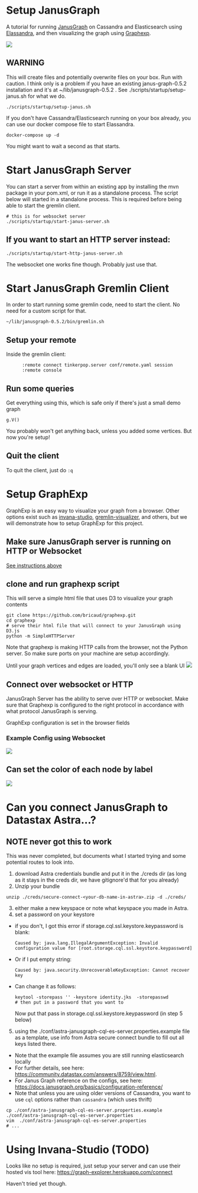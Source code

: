 # Setup JanusGraph
A tutorial for running [JanusGraph](https://janusgraph.org/) on Cassandra and Elasticsearch using [Elassandra](https://www.elassandra.io/), and then visualizing the graph using [Graphexp](https://github.com/bricaud/graphexp).

![](https://github.com/RyanQuey/janus-graph-tutorial/raw/main/images/search-results-default-view.png)

## WARNING
This will create files and potentially overwrite files on your box. Run with caution.
I think only is a problem if you have an existing janus-graph-0.5.2 installation and it's at ~/lib/janusgraph-0.5.2 . See ./scripts/startup/setup-janus.sh for what we do.

```
./scripts/startup/setup-janus.sh
```

If you don't have Cassandra/Elasticsearch running on your box already, you can use our docker compose file to start Elassandra.

```
docker-compose up -d
```
You might want to wait a second as that starts.


# Start JanusGraph Server
You can start a server from within an existing app by installing the mvn package in your pom.xml, or run it as a standalone process. The script below will started in a standalone process. This is required before being able to start the gremlin client.

```
# this is for websocket server
./scripts/startup/start-janus-server.sh
```

## If you want to start an HTTP server instead:
```
./scripts/startup/start-http-janus-server.sh
```
The websocket one works fine though. Probably just use that.

# Start JanusGraph Gremlin Client
In order to start running some gremlin code, need to start the client. No need for a custom script for that.
```
~/lib/janusgraph-0.5.2/bin/gremlin.sh
```

## Setup your remote
Inside the gremlin client:
```
      :remote connect tinkerpop.server conf/remote.yaml session
      :remote console
```

## Run some queries

Get everything using this, which is safe only if there's just a small demo graph
```
g.V()
```

You probably won't get anything back, unless you added some vertices. But now you're setup!

## Quit the client
To quit the client, just do `:q`

# Setup GraphExp
GraphExp is an easy way to visualize your graph from a browser. Other options exist such as [invana-studio](https://github.com/invanalabs/invana-studio), [gremlin-visualizer](https://github.com/prabushitha/gremlin-visualizer), and others, but we will demonstrate how to setup GraphExp for this project.

## Make sure JanusGraph server is running on HTTP or Websocket
[See instructions above](https://github.com/RyanQuey/janus-graph-tutorial#start-janus-graph-server)

## clone and run graphexp script
This will serve a simple html file that uses D3 to visualize your graph contents

```
git clone https://github.com/bricaud/graphexp.git
cd graphexp
# serve their html file that will connect to your JanusGraph using D3.js
python -m SimpleHTTPServer
```
Note that graphexp is making HTTP calls from the browser, not the Python server. So make sure ports on your machine are setup accordingly.

Until your graph vertices and edges are loaded, you'll only see a blank UI
![](https://github.com/RyanQuey/janus-graph-tutorial/raw/main/images/graphexp-setup.png)


## Connect over websocket or HTTP
JanusGraph Server has the ability to serve over HTTP or websocket. Make sure that Graphexp is configured to the right protocol in accordance with what protocol JanusGraph is serving. 

GraphExp configuration is set in the browser fields

### Example Config using Websocket
![](https://github.com/RyanQuey/janus-graph-tutorial/raw/main/images/graphexp.websocket.png)

## Can set the color of each node by label
![](https://github.com/RyanQuey/janus-graph-tutorial/raw/main/images/color-node-by-label.png)

# Can you connect JanusGraph to Datastax Astra...?
## NOTE never got this to work
This was never completed, but documents what I started trying and some potential routes to look into.

1) download Astra credentials bundle and put it in the ./creds dir (as long as it stays in the creds dir, we have gitignore'd that for you already)
2) Unzip your bundle 
```
unzip ./creds/secure-connect-<your-db-name-in-astra>.zip -d ./creds/
```

3) either make a new keyspace or note what keyspace you made in Astra.
4) set a password on your keystore

  * if you don't, I got this error if storage.cql.ssl.keystore.keypassword is blank: 
      ```
      Caused by: java.lang.IllegalArgumentException: Invalid configuration value for [root.storage.cql.ssl.keystore.keypassword]
      ```
  * Or if I put empty string: 
      ```
      Caused by: java.security.UnrecoverableKeyException: Cannot recover key
      ```
  * Can change it as follows:
      ```
      keytool -storepass '' -keystore identity.jks  -storepasswd
      # then put in a password that you want to
      ```

      Now put that pass in storage.cql.ssl.keystore.keypassword (in step 5 below)

5) using the ./conf/astra-janusgraph-cql-es-server.properties.example file as a template, use info from Astra secure connect bundle to fill out all keys listed there. 
  * Note that the example file assumes you are still running elasticsearch locally
  * For further details, see here: https://community.datastax.com/answers/8759/view.html. 
  * For Janus Graph reference on the configs, see here: https://docs.janusgraph.org/basics/configuration-reference/
  * Note that unless you are using older versions of Cassandra, you want to use `cql` options rather than `cassandra` (which uses thrift)

```
cp ./conf/astra-janusgraph-cql-es-server.properties.example ./conf/astra-janusgraph-cql-es-server.properties
vim  ./conf/astra-janusgraph-cql-es-server.properties
# ...
```

# Using Invana-Studio (TODO)
Looks like no setup is required, just setup your server and can use their hosted vis tool here: https://graph-explorer.herokuapp.com/connect

Haven't tried yet though.
